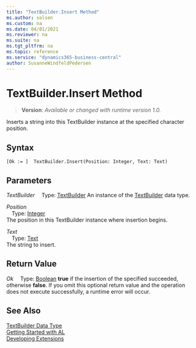 ```yaml
---
title: "TextBuilder.Insert Method"
ms.author: solsen
ms.custom: na
ms.date: 04/01/2021
ms.reviewer: na
ms.suite: na
ms.tgt_pltfrm: na
ms.topic: reference
ms.service: "dynamics365-business-central"
author: SusanneWindfeldPedersen
---
```

[//]: # (START>DO_NOT_EDIT)
[//]: # (IMPORTANT:Do not edit any of the content between here and the END>DO_NOT_EDIT.)
[//]: # (Any modifications should be made in the .xml files in the ModernDev repo.)
# TextBuilder.Insert Method
> **Version**: _Available or changed with runtime version 1.0._

Inserts a string into this TextBuilder instance at the specified character position.


## Syntax
```
[Ok := ]  TextBuilder.Insert(Position: Integer, Text: Text)
```
## Parameters
*TextBuilder*
&emsp;Type: [TextBuilder](textbuilder-data-type.md)
An instance of the [TextBuilder](textbuilder-data-type.md) data type.

*Position*  
&emsp;Type: [Integer](../integer/integer-data-type.md)  
The position in this TextBuilder instance where insertion begins.
        
*Text*  
&emsp;Type: [Text](../text/text-data-type.md)  
The string to insert.  


## Return Value
*Ok*
&emsp;Type: [Boolean](../boolean/boolean-data-type.md)
**true** if the insertion of the specified succeeded, otherwise **false**. If you omit this optional return value and the operation does not execute successfully, a runtime error will occur.  


[//]: # (IMPORTANT: END>DO_NOT_EDIT)
## See Also
[TextBuilder Data Type](textbuilder-data-type.md)  
[Getting Started with AL](../../devenv-get-started.md)  
[Developing Extensions](../../devenv-dev-overview.md)